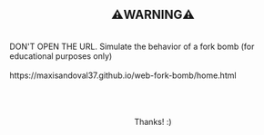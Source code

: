 <h2 align="center"> ⚠️WARNING⚠️ </h2>
<br>
DON'T OPEN THE URL. Simulate the behavior of a fork bomb (for educational purposes only)
<br><br>
https://maxisandoval37.github.io/web-fork-bomb/home.html
<br><br><br><br>
<p align="center">
Thanks! :)
</p>
